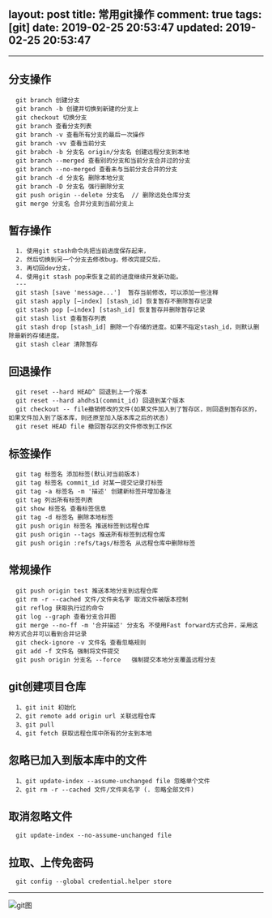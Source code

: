 layout: post
title: 常用git操作
comment: true
tags: [git]
date: 2019-02-25 20:53:47
updated: 2019-02-25 20:53:47
---

------
<!-- more -->

## 分支操作
```
  git branch 创建分支
  git branch -b 创建并切换到新建的分支上
  git checkout 切换分支
  git branch 查看分支列表
  git branch -v 查看所有分支的最后一次操作
  git branch -vv 查看当前分支
  git brabch -b 分支名 origin/分支名 创建远程分支到本地
  git branch --merged 查看别的分支和当前分支合并过的分支
  git branch --no-merged 查看未与当前分支合并的分支
  git branch -d 分支名 删除本地分支
  git branch -D 分支名 强行删除分支
  git push origin --delete 分支名  // 删除远处仓库分支
  git merge 分支名 合并分支到当前分支上
```
## 暂存操作
```
  1. 使用git stash命令先把当前进度保存起来，
  2. 然后切换到另一个分支去修改bug，修改完提交后，
  3. 再切回dev分支，
  4. 使用git stash pop来恢复之前的进度继续开发新功能。
  ---
  git stash [save 'message...']  暂存当前修改，可以添加一些注释
  git stash apply [–index] [stash_id] 恢复暂存不删除暂存记录
  git stash pop [–index] [stash_id] 恢复暂存并删除暂存记录
  git stash list 查看暂存列表
  git stash drop [stash_id] 删除一个存储的进度。如果不指定stash_id，则默认删除最新的存储进度。
  git stash clear 清除暂存
```
## 回退操作
```
  git reset --hard HEAD^ 回退到上一个版本
  git reset --hard ahdhs1(commit_id) 回退到某个版本
  git checkout -- file撤销修改的文件(如果文件加入到了暂存区，则回退到暂存区的，如果文件加入到了版本库，则还原至加入版本库之后的状态)
  git reset HEAD file 撤回暂存区的文件修改到工作区
```
## 标签操作
```
  git tag 标签名 添加标签(默认对当前版本)
  git tag 标签名 commit_id 对某一提交记录打标签
  git tag -a 标签名 -m '描述' 创建新标签并增加备注
  git tag 列出所有标签列表
  git show 标签名 查看标签信息
  git tag -d 标签名 删除本地标签
  git push origin 标签名 推送标签到远程仓库
  git push origin --tags 推送所有标签到远程仓库
  git push origin :refs/tags/标签名 从远程仓库中删除标签
```
## 常规操作
```
  git push origin test 推送本地分支到远程仓库
  git rm -r --cached 文件/文件夹名字 取消文件被版本控制
  git reflog 获取执行过的命令
  git log --graph 查看分支合并图
  git merge --no-ff -m '合并描述' 分支名 不使用Fast forward方式合并，采用这种方式合并可以看到合并记录
  git check-ignore -v 文件名 查看忽略规则
  git add -f 文件名 强制将文件提交
  git push origin 分支名 --force   强制提交本地分支覆盖远程分支
```

## git创建项目仓库
```
  1、git init 初始化
  2、git remote add origin url 关联远程仓库
  3、git pull
  4、git fetch 获取远程仓库中所有的分支到本地
```
## 忽略已加入到版本库中的文件
```
  1、git update-index --assume-unchanged file 忽略单个文件
  2、git rm -r --cached 文件/文件夹名字 (. 忽略全部文件)
```
## 取消忽略文件
```
  git update-index --no-assume-unchanged file
```
## 拉取、上传免密码
```
  git config --global credential.helper store
```

---

![git图](http://cdn.wangyuanqi.com/gitpng.png)